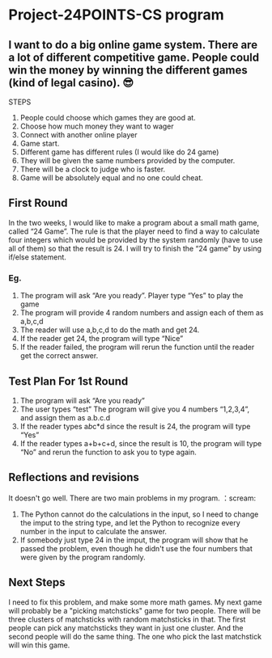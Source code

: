 ﻿# Project-24POINTS-CS program
## I want to do a big online game system. There are a lot of different competitive game. People could win the money by winning the different games (kind of legal casino). :sunglasses:
STEPS
1. People could choose which games they are good at.
2. Choose how much money they want to wager
3. Connect with another online player
4. Game start.
5. Different game has different rules (I would like do 24 game)
6. They will be given the same numbers provided by the computer.
7. There will be a clock to judge who is faster.
8. Game will be absolutely equal and no one could cheat.

## First Round
In the two weeks, I would like to make a program about a small math game, called “24 Game”. The rule is that the player need to find a way to calculate four integers which would be provided by the system randomly (have to use all of them) so that the result is 24.
I will try to finish the “24 game” by using if/else statement.
### Eg.
1. The program will ask “Are you ready”. Player type “Yes” to play the game
2. The program will provide 4 random numbers and assign each of them as a,b,c,d
3. The reader will use a,b,c,d to do the math and get 24.
4. If the reader get 24, the program will type “Nice”
5. If the reader failed, the program will rerun the function until the reader get the correct answer.

## Test Plan For 1st Round
1. The program will ask “Are you ready”
2. The user types “test”
The program will give you 4 numbers “1,2,3,4”, and assign them as a.b.c.d
3. If the reader types a*b*c*d since the result is 24, the program will type “Yes”
4. If the reader types a+b+c+d, since the result is 10, the program will type “No” and rerun the function to ask you to type again.
 
## Reflections and revisions
It doesn't go well. There are two main problems in my program. ：scream:
1. The Python cannot do the calculations in the input, so I need to change the imput to the string type, and let the Python to recognize every number in the input to calculate the answer.
2. If somebody just type 24 in the imput, the program will show that he passed the problem, even though he didn't use the four numbers that were given by the program randomly.

## Next Steps
I need to fix this problem, and make some more math games. My next game will probably be a "picking matchsticks" game for two people. There will be three clusters of matchsticks with random matchsticks in that. The first people can pick any matchsticks they want in just one cluster. And the second people will do the same thing. The one who pick the last matchstick will win this game.